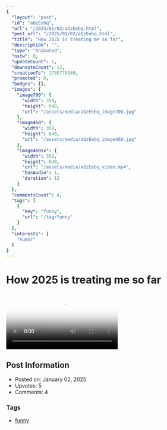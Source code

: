 ```yaml
---
{
  "layout": "post",
  "id": "aQzEebq",
  "url": "/2025/01/02/aQzEebq.html",
  "post_url": "/2025/01/02/aQzEebq.html",
  "title": "How 2025 is treating me so far",
  "description": "",
  "type": "Animated",
  "nsfw": 0,
  "upVoteCount": 5,
  "downVoteCount": 12,
  "creationTs": 1735778540,
  "promoted": 0,
  "badges": [],
  "images": {
    "image700": {
      "width": 358,
      "height": 640,
      "url": "/assets/media/aQzEebq_image700.jpg"
    },
    "image460": {
      "width": 358,
      "height": 640,
      "url": "/assets/media/aQzEebq_image460.jpg"
    },
    "image460sv": {
      "width": 358,
      "height": 640,
      "url": "/assets/media/aQzEebq_video.mp4",
      "hasAudio": 1,
      "duration": 13
    }
  },
  "commentsCount": 4,
  "tags": [
    {
      "key": "funny",
      "url": "/tag/funny"
    }
  ],
  "interests": [
    "humor"
  ]
}
---
```


# How 2025 is treating me so far

<video controls playsinline loop poster="/assets/media/aQzEebq_image460.jpg">
  <source src="/assets/media/aQzEebq_video.mp4" type="video/mp4">
  Your browser does not support the video tag.
</video>

## Post Information

- Posted on: January 02, 2025
- Upvotes: 5
- Comments: 4

### Tags

- [funny](/tag/funny)
